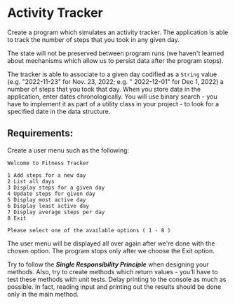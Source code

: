 # Activity Tracker

Create a program which simulates an activity tracker. The application is able to track the number of steps that you took
in any given day.

The state will not be preserved between program runs (we haven't learned about mechanisms which allow us to persist data
after the program stops).

The tracker is able to associate to a given day codified as a `String` value (e.g. "2022-11-23" for Nov. 23, 2022; e.g. "
2022-12-01" for Dec 1, 2022) a number of steps that you took that day. When you store data in the application, enter
dates chronologically. You will use binary search - you have to implement it as part of a utility class in your
project - to look for a specified date in the data structure.

## Requirements:

Create a user menu such as the following:

    Welcome to Fitness Tracker

    1 Add steps for a new day
    2 List all days
    3 Display steps for a given day
    4 Update steps for given day
    5 Display most active day
    6 Display least active day
    7 Display average steps per day
    8 Exit

    Please select one of the available options ( 1 - 8 )

The user menu will be displayed all over again after we're done with the chosen option. The program stops only after we
choose the Exit option.

Try to follow the __*Single Responsibility Principle*__ when designing your methods. Also, try to create methods which return
values - you’ll have to test these methods with unit tests. Delay printing to the console as much as possible. In fact,
reading input and printing out the results should be done only in the main method.